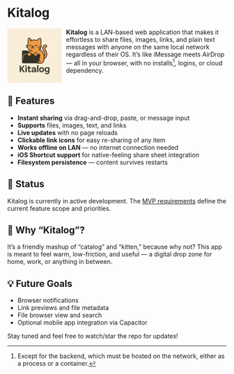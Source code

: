 # Kitalog

<img src="./images/kitalog-logo.png" alt="Kitalog logo" width="125" height="125" style="float:left;margin-right:10px">

**Kitalog** is a LAN-based web application that makes it effortless to share files, images, links, and plain text messages with anyone on the same local network regardless of their OS. It’s like iMessage meets AirDrop — all in your browser, with no installs[^1], logins, or cloud dependency.

<div style="clear: both;"></div>

## 🌟 Features

- **Instant sharing** via drag-and-drop, paste, or message input
- **Supports** files, images, text, and links
- **Live updates** with no page reloads
- **Clickable link icons** for easy re-sharing of any item
- **Works offline on LAN** — no internet connection needed
- **iOS Shortcut support** for native-feeling share sheet integration
- **Filesystem persistence** — content survives restarts

## 🔧 Status

Kitalog is currently in active development. The [MVP requirements](mvp-requirements.md) define the current feature scope and priorities.

## 🐾 Why “Kitalog”?

It’s a friendly mashup of “catalog” and “kitten,” because why not? This app is meant to feel warm, low-friction, and useful — a digital drop zone for home, work, or anything in between.

## 💡 Future Goals

- Browser notifications
- Link previews and file metadata
- File browser view and search
- Optional mobile app integration via Capacitor

Stay tuned and feel free to watch/star the repo for updates!

[^1]: Except for the backend, which must be hosted on the network, either as a process or a container.
